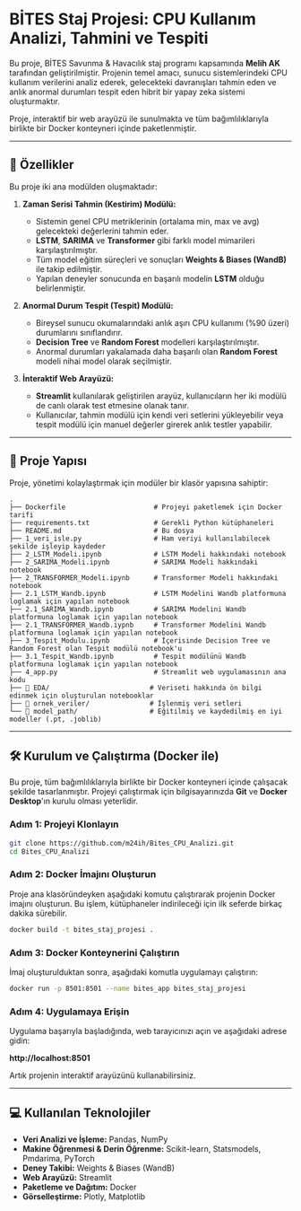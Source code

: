 # BİTES Staj Projesi: CPU Kullanım Analizi, Tahmini ve Tespiti

Bu proje, BİTES Savunma & Havacılık staj programı kapsamında **Melih AK** tarafından geliştirilmiştir. Projenin temel amacı, sunucu sistemlerindeki CPU kullanım verilerini analiz ederek, gelecekteki davranışları tahmin eden ve anlık anormal durumları tespit eden hibrit bir yapay zeka sistemi oluşturmaktır.

Proje, interaktif bir web arayüzü ile sunulmakta ve tüm bağımlılıklarıyla birlikte bir Docker konteyneri içinde paketlenmiştir.

---

## 🚀 Özellikler

Bu proje iki ana modülden oluşmaktadır:

1.  **Zaman Serisi Tahmin (Kestirim) Modülü:**
    * Sistemin genel CPU metriklerinin (ortalama min, max ve avg) gelecekteki değerlerini tahmin eder.
    * **LSTM**, **SARIMA** ve **Transformer** gibi farklı model mimarileri karşılaştırılmıştır.
    * Tüm model eğitim süreçleri ve sonuçları **Weights & Biases (WandB)** ile takip edilmiştir.
    * Yapılan deneyler sonucunda en başarılı modelin **LSTM** olduğu belirlenmiştir.

2.  **Anormal Durum Tespit (Tespit) Modülü:**
    * Bireysel sunucu okumalarındaki anlık aşırı CPU kullanımı (%90 üzeri) durumlarını sınıflandırır.
    * **Decision Tree** ve **Random Forest** modelleri karşılaştırılmıştır.
    * Anormal durumları yakalamada daha başarılı olan **Random Forest** modeli nihai model olarak seçilmiştir.

3.  **İnteraktif Web Arayüzü:**
    * **Streamlit** kullanılarak geliştirilen arayüz, kullanıcıların her iki modülü de canlı olarak test etmesine olanak tanır.
    * Kullanıcılar, tahmin modülü için kendi veri setlerini yükleyebilir veya tespit modülü için manuel değerler girerek anlık testler yapabilir.

---

## 📂 Proje Yapısı

Proje, yönetimi kolaylaştırmak için modüler bir klasör yapısına sahiptir:

```
.
├── Dockerfile                      # Projeyi paketlemek için Docker tarifi
├── requirements.txt                # Gerekli Python kütüphaneleri
├── README.md                       # Bu dosya
├── 1_veri_isle.py                  # Ham veriyi kullanılabilecek şekilde işleyip kaydeder
├── 2_LSTM_Modeli.ipynb             # LSTM Modeli hakkındaki notebook
├── 2_SARIMA_Modeli.ipynb           # SARIMA Modeli hakkındaki notebook
├── 2_TRANSFORMER_Modeli.ipynb      # Transformer Modeli hakkındaki notebook
├── 2.1_LSTM_Wandb.ipynb            # LSTM Modelini Wandb platformuna loglamak için yapılan notebook
├── 2.1_SARIMA_Wandb.ipynb          # SARIMA Modelini Wandb platformuna loglamak için yapılan notebook
├── 2.1_TRANSFORMER_Wandb.iypnb     # Transformer Modelini Wandb platformuna loglamak için yapılan notebook
├── 3_Tespit_Modulu.ipynb           # İçerisinde Decision Tree ve Random Forest olan Tespit modülü notebook'u
├── 3.1_Tespit_Wandb.ipynb          # Tespit modülünü Wandb platformuna loglamak için yapılan notebook
├── 4_app.py                        # Streamlit web uygulamasının ana kodu 
├── 📁 EDA/                         # Veriseti hakkında ön bilgi edinmek için oluşturulan notebooklar
├── 📁 ornek_veriler/               # İşlenmiş veri setleri
└── 📁 model_path/                  # Eğitilmiş ve kaydedilmiş en iyi modeller (.pt, .joblib)
```

---

## 🛠️ Kurulum ve Çalıştırma (Docker ile)

Bu proje, tüm bağımlılıklarıyla birlikte bir Docker konteyneri içinde çalışacak şekilde tasarlanmıştır. Projeyi çalıştırmak için bilgisayarınızda **Git** ve **Docker Desktop**'ın kurulu olması yeterlidir.

### Adım 1: Projeyi Klonlayın

```bash
git clone https://github.com/m24ih/Bites_CPU_Analizi.git
cd Bites_CPU_Analizi
```

### Adım 2: Docker İmajını Oluşturun

Proje ana klasöründeyken aşağıdaki komutu çalıştırarak projenin Docker imajını oluşturun. Bu işlem, kütüphaneler indirileceği için ilk seferde birkaç dakika sürebilir.

```bash
docker build -t bites_staj_projesi .
```

### Adım 3: Docker Konteynerini Çalıştırın

İmaj oluşturulduktan sonra, aşağıdaki komutla uygulamayı çalıştırın:

```bash
docker run -p 8501:8501 --name bites_app bites_staj_projesi
```

### Adım 4: Uygulamaya Erişin

Uygulama başarıyla başladığında, web tarayıcınızı açın ve aşağıdaki adrese gidin:

**http://localhost:8501**

Artık projenin interaktif arayüzünü kullanabilirsiniz.

---

## 💻 Kullanılan Teknolojiler

* **Veri Analizi ve İşleme:** Pandas, NumPy
* **Makine Öğrenmesi & Derin Öğrenme:** Scikit-learn, Statsmodels, Pmdarima, PyTorch
* **Deney Takibi:** Weights & Biases (WandB)
* **Web Arayüzü:** Streamlit
* **Paketleme ve Dağıtım:** Docker
* **Görselleştirme:** Plotly, Matplotlib